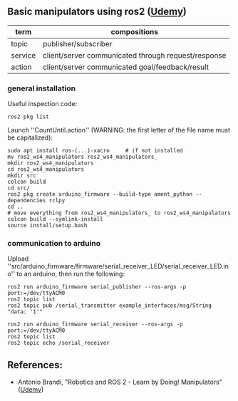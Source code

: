 ## Basic manipulators using ros2 (<a href="https://www.udemy.com/course/robotics-and-ros-2-learn-by-doing-manipulators/">Udemy</a>)

| term | compositions | 
| - | - | 
| topic | publisher/subscriber | 
| service | client/server communicated through request/response |
| action | client/server communicated goal/feedback/result |

### general installation

Useful inspection code:

    ros2 pkg list

Launch ''CountUntil.action'' (WARNING: the first letter of the file name must be capitalized):

    sudo apt install ros-(...)-xacro     # if not installed
    mv ros2_ws4_manipulators ros2_ws4_manipulators_
    mkdir ros2_ws4_manipulators
    cd ros2_ws4_manipulators
    mkdir src
    colcon build
    cd src/
    ros2 pkg create arduino_firmware --build-type ament_python --dependencies rclpy
    cd ..
    # move everything from ros2_ws4_manipulators_ to ros2_ws4_manipulators
    colcon build --symlink-install
    source install/setup.bash

### communication to arduino

Upload ''src/arduino_firmware/firmware/serial_receiver_LED/serial_receiver_LED.ino'' to an arduino, then run the following:
    
    ros2 run arduino_firmware serial_publisher --ros-args -p port:=/dev/ttyACM0
    ros2 topic list
    ros2 topic pub /serial_transmitter example_interfaces/msg/String "data: '1'"

    ros2 run arduino_firmware serial_receiver --ros-args -p port:=/dev/ttyACM0
    ros2 topic list
    ros2 topic echo /serial_receiver 

## References:
- Antonio Brandi, "Robotics and ROS 2 - Learn by Doing! Manipulators" (<a href="https://www.udemy.com/course/robotics-and-ros-2-learn-by-doing-manipulators/">Udemy</a>)

